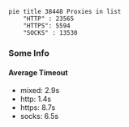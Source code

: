 
```mermaid
pie title 38448 Proxies in list
    "HTTP" : 23565
    "HTTPS": 5594
    "SOCKS" : 13530
```

### Some Info
#### Average Timeout

- mixed: 2.9s
- http: 1.4s
- https: 8.7s
- socks: 6.5s